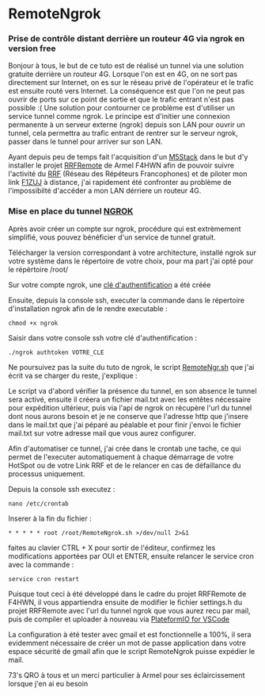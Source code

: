 # RemoteNgrok
### Prise de contrôle distant derrière un routeur 4G via ngrok en version free

Bonjour à tous, le but de ce tuto est de réalisé un tunnel via une solution gratuite derrière un routeur 4G. 
Lorsque l'on est en 4G, on ne sort pas directement sur Internet, on es sur le réseau privé de l'opérateur et le trafic est ensuite routé vers Internet. 
La conséquence est que l'on ne peut pas ouvrir de ports sur ce point de sortie et que le trafic entrant n'est pas possible :( 
Une solution pour contourner ce problème est d'utiliser un service tunnel comme ngrok. 
Le principe est d'initier une connexion permanente à un serveur externe (ngrok) depuis son LAN pour ouvrir un tunnel, cela permettra au trafic entrant de rentrer sur le serveur ngrok, passer dans le tunnel pour arriver sur son LAN.

Ayant depuis peu de temps fait l'acquisition d'un [M5Stack](https://m5stack.com/) dans le but d'y installer le projet [RRFRemote](https://github.com/armel/RRFRemote) de Armel F4HWN afin de pouvoir suivre l'activité du [RRF](https://f5nlg.wordpress.com/2015/12/28/nouveau-reseau-french-repeater-network/) (Réseau des Répéteurs Francophones) et de piloter mon link [F1ZUJ](https://www.qrz.com/db/F1ZUJ) à distance, j'ai rapidement été confronter au problème de l'impossibilté d'accéder a mon LAN dérriere un routeur 4G.

### Mise en place du tunnel [NGROK](https://dashboard.ngrok.com/get-started/setup)

Après avoir créer un compte sur ngrok, procédure qui est extrèmement simplifié, vous pouvez bénéficier d'un service de tunnel gratuit.

Télécharger la version correspondant à votre architecture, installé ngrok sur votre système dans le répertoire de votre choix, pour ma part j'ai opté pour le répèrtoire /root/

Sur votre compte ngrok, une [clé d'authentification](https://dashboard.ngrok.com/get-started/setup) a été créée

Ensuite, depuis la console ssh, executer la commande dans le répertoire d'installation ngrok afin de le rendre executable :

`chmod +x ngrok`

Saisir dans votre console ssh votre clé d'authentification :

`./ngrok authtoken VOTRE_CLE`

Ne poursuivez pas la suite du tuto de ngrok, le script [RemoteNgr.sh](https://github.com/F4ICR/RemoteNgrok/blob/main/RemoteNgrok.sh) que j'ai écrit va se charger du reste, j'explique :

Le script va d'abord vérifier la présence du tunnel, en son absence le tunnel sera activé, ensuite il créera un fichier mail.txt avec les entêtes nécessaire pour expédition ultérieur, puis via l'api de ngrok on récupère l'url du tunnel dont nous aurons besoin et je ne conserve que l'adresse http que j'insere dans le mail.txt que j'ai péparé au péalable et pour finir j'envoi le fichier mail.txt sur votre adresse mail que vous aurez configurer.

Afin d'automatiser ce tunnel, j'ai crée dans le crontab une tache, ce qui permet de l'executer automatiquement à chaque démarrage de votre HotSpot ou de votre Link RRF et de le relancer en cas de défaillance du processus uniquement.

Depuis la console ssh executez :

`nano /etc/crontab`

Inserer à la fin du fichier :

`* * * * * root /root/RemoteNgrok.sh >/dev/null 2>&1`

faites au clavier CTRL + X pour sortir de l'éditeur, confirmez les modifications apportées par OUI et ENTER, ensuite relancer le service cron avec la commande :

`service cron restart`

Puisque tout ceci à été développé dans le cadre du projet RRFRemote de F4HWN, il vous appartiendra ensuite de modifier le fichier settings.h du projet RRFRemote avec l'url du tunnel ngrok que vous aurez recu par mail, puis de compiler et uploader à nouveau via [PlateformIO for VSCode](https://platformio.org/install/ide?install=vscode)

La configuration à été tester avec gmail et est fonctionnelle a 100%, il sera evidemment nécessaire de créer un mot de passe application dans votre espace sécurité de gmail afin que le script RemoteNgrok puisse expédier le mail.

73's QRO à tous et un merci particulier à Armel pour ses éclaircissement lorsque j'en ai eu besoin
